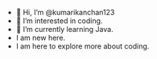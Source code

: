 - 👋 Hi, I’m @kumarikanchan123
- 👀 I’m interested in coding.
- 🌱 I’m currently learning Java.
-  I am new here.
-  I am here to explore more about coding.
 
